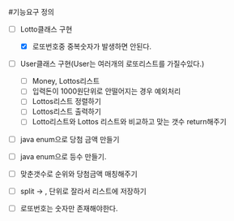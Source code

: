 #기능요구 정의
- [ ] Lotto클래스 구현
  - [X] 로또번호중 중복숫자가 발생하면 안된다.
- [ ] User클래스 구현(User는 여러개의 로또리스트를 가질수있다.)
  - [ ] Money, Lottos리스트
  - [ ] 입력돈이 1000원단위로 안떨어지는 경우 예외처리
  - [ ] Lottos리스트 정렬하기
  - [ ] Lottos리스트 출력하기
  - [ ] Lotto리스트와 Lottos 리스트와 비교하고 맞는 갯수 return해주기
- [ ] java enum으로 당첨 금액 만들기
- [ ] java enum으로 등수 만들기.
- [ ] 맞춘갯수로 순위와 당첨금액 매칭해주기
- [ ] split -> , 단위로 잘라서 리스트에 저장하기
- [ ] 로또번호는 숫자만 존재해야한다.

